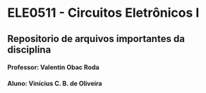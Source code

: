 # ELE0511 - Circuitos Eletrônicos I

## Repositorio de arquivos importantes da disciplina

#### Professor: Valentin Obac Roda
#### Aluno: Vinícius C. B. de Oliveira
